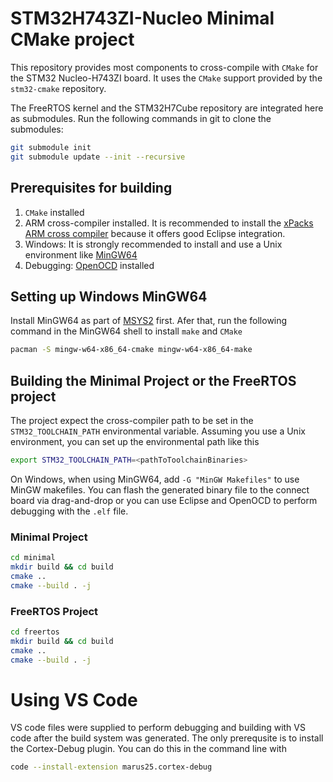 # STM32H743ZI-Nucleo Minimal CMake project

This repository provides most components to cross-compile with `CMake` for the STM32 Nucleo-H743ZI
board. It uses the `CMake` support provided by the `stm32-cmake` repository.

The FreeRTOS kernel and the STM32H7Cube repository are integrated here as submodules.
Run the following commands in git to clone the submodules:

```sh
git submodule init
git submodule update --init --recursive
```

## Prerequisites for building

1. `CMake` installed
2. ARM cross-compiler installed. It is recommended to install the 
   [xPacks ARM cross compiler](https://xpack.github.io/arm-none-eabi-gcc/install/)
   because it offers good Eclipse integration.
3. Windows: It is strongly recommended to install and use a Unix environment
   like [MinGW64](https://www.msys2.org/)
4. Debugging: [OpenOCD](https://xpack.github.io/openocd/) installed

## Setting up Windows MinGW64

Install MinGW64 as part of [MSYS2](https://www.msys2.org/) first.
Afer that, run the following command in the MinGW64 shell to install `make` and `CMake`

```sh
pacman -S mingw-w64-x86_64-cmake mingw-w64-x86_64-make
```

## Building the Minimal Project or the FreeRTOS project

The project expect the cross-compiler path to be set in the `STM32_TOOLCHAIN_PATH` environmental
variable. Assuming you use a Unix environment, you can set up the environmental path like this

```sh
export STM32_TOOLCHAIN_PATH=<pathToToolchainBinaries>
```

On Windows, when using MinGW64, add `-G "MinGW Makefiles"` to use MinGW makefiles.
You can flash the generated binary file to the connect board via drag-and-drop
or you can use Eclipse and OpenOCD to perform debugging with the `.elf` file.

### Minimal Project

```sh
cd minimal
mkdir build && cd build
cmake ..
cmake --build . -j
```

### FreeRTOS Project

```sh
cd freertos
mkdir build && cd build
cmake ..
cmake --build . -j
```

# Using VS Code

VS code files were supplied to perform debugging and building with VS code after the build system was
generated. The only prerequsite is to install the Cortex-Debug plugin. You can do this in the command
line with

```sh
code --install-extension marus25.cortex-debug
```


